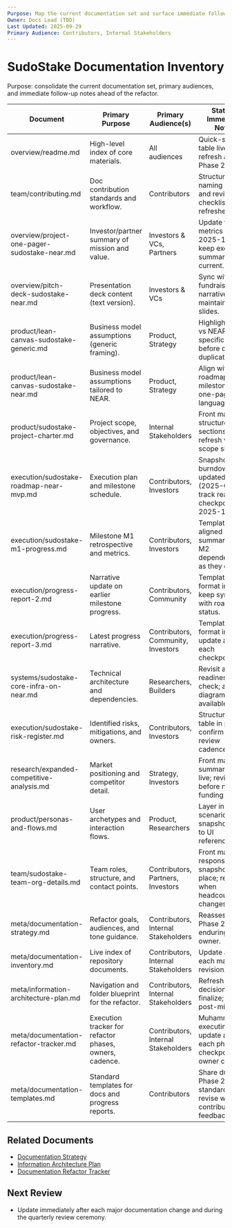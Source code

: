 ```yaml
---
Purpose: Map the current documentation set and surface immediate follow-ups for the refactor.
Owner: Docs Lead (TBD)
Last Updated: 2025-09-29
Primary Audience: Contributors, Internal Stakeholders
---
```


# SudoStake Documentation Inventory

Purpose: consolidate the current documentation set, primary audiences, and immediate follow-up notes ahead of the refactor.

| Document | Primary Purpose | Primary Audience(s) | Status / Immediate Notes | Last Updated (Git) |
| --- | --- | --- | --- | --- |
| overview/readme.md | High-level index of core materials. | All audiences | Quick-start table live; refresh after Phase 2 moves. | 2025-09-29 |
| team/contributing.md | Doc contribution standards and workflow. | Contributors | Structure, naming rules, and review checklist refreshed. | 2025-09-29 |
| overview/project-one-pager-sudostake-near.md | Investor/partner summary of mission and value. | Investors & VCs, Partners | Update traction metrics by 2025-10-15; keep executive summary current. | 2025-09-29 |
| overview/pitch-deck-sudostake-near.md | Presentation deck content (text version). | Investors & VCs | Sync with latest fundraising narrative; link maintained slides. | 2025-09-29 |
| product/lean-canvas-sudostake-generic.md | Business model assumptions (generic framing). | Product, Strategy | Highlight deltas vs NEAR-specific canvas before de-duplication. | 2025-09-29 |
| product/lean-canvas-sudostake-near.md | Business model assumptions tailored to NEAR. | Product, Strategy | Align with roadmap milestones and one-pager language. | 2025-09-29 |
| product/sudostake-project-charter.md | Project scope, objectives, and governance. | Internal Stakeholders | Front matter + structured sections live; refresh when scope shifts. | 2025-09-29 |
| execution/sudostake-roadmap-near-mvp.md | Execution plan and milestone schedule. | Contributors, Investors | Snapshot + burndown updated (2025-09-30); track readiness checkpoint on 2025-11-01. | 2025-09-30 |
| execution/sudostake-m1-progress.md | Milestone M1 retrospective and metrics. | Contributors, Investors | Template-aligned summary; add M2 dependencies as they emerge. | 2025-09-29 |
| execution/progress-report-2.md | Narrative update on earlier milestone progress. | Contributors, Community | Template format in place; keep synced with roadmap status. | 2025-09-29 |
| execution/progress-report-3.md | Latest progress narrative. | Contributors, Community, Investors | Template format in place; update after each checkpoint. | 2025-09-29 |
| systems/sudostake-core-infra-on-near.md | Technical architecture and dependencies. | Researchers, Builders | Revisit after M2 readiness check; add diagrams if available. | 2025-09-29 |
| execution/sudostake-risk-register.md | Identified risks, mitigations, and owners. | Contributors, Investors | Structured table in place; confirm next review cadence. | 2025-09-29 |
| research/expanded-competitive-analysis.md | Market positioning and competitor detail. | Strategy, Investors | Front matter + summary table live; revisit before next funding cycle. | 2025-09-29 |
| product/personas-and-flows.md | User archetypes and interaction flows. | Product, Researchers | Layer in scenario snapshots; link to UI references. | 2025-09-29 |
| team/sudostake-team-org-details.md | Team roles, structure, and contact points. | Contributors, Partners, Investors | Front matter + responsibility snapshot in place; refresh when headcount changes. | 2025-09-29 |
| meta/documentation-strategy.md | Refactor goals, audiences, and tone guidance. | Contributors, Internal Stakeholders | Reassess after Phase 2; assign enduring owner. | 2025-09-29 |
| meta/documentation-inventory.md | Live index of repository documents. | Contributors, Internal Stakeholders | Update after each major doc revision. | 2025-09-29 |
| meta/information-architecture-plan.md | Navigation and folder blueprint for the refactor. | Contributors, Internal Stakeholders | Refresh as decisions finalize; archive post-migration. | 2025-09-29 |
| meta/documentation-refactor-tracker.md | Execution tracker for refactor phases, owners, cadence. | Contributors, Internal Stakeholders | Muhammed Ali executing solo; update after each phase checkpoint or owner change. | 2025-09-29 |
| meta/documentation-templates.md | Standard templates for docs and progress reports. | Contributors | Share during Phase 2 standardization; revise with contributor feedback. | 2025-09-29 |

## Related Documents
- [Documentation Strategy](./documentation-strategy.md)
- [Information Architecture Plan](./information-architecture-plan.md)
- [Documentation Refactor Tracker](./documentation-refactor-tracker.md)

## Next Review
- Update immediately after each major documentation change and during the quarterly review ceremony.
